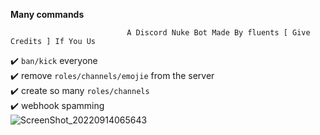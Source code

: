 **Many commands**                                                                                                                                     
                                                                                                                                                       
                              A Discord Nuke Bot Made By fluents [ Give Credits ] If You Us

 ✔️ ``ban/kick`` everyone                                                                                                                             
 ✔️ remove  ``roles/channels/emojie`` from the server                                                                                                 
 ✔️ create so many ``roles/channels``                                                                                                                 
 ✔️ webhook spamming                                                                                                                                 
![ScreenShot_20220914065643](https://user-images.githubusercontent.com/101513307/190174935-57b73265-31d0-4acf-b1d6-099984320941.jpeg)
